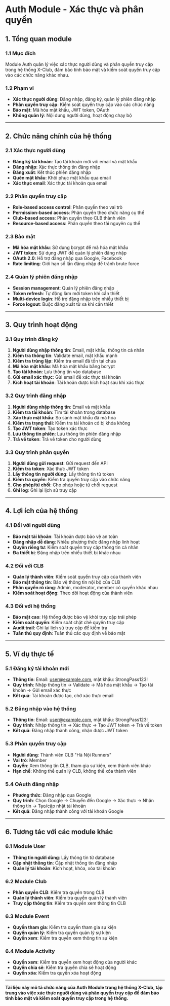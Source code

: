 # Auth Module - Xác thực và phân quyền

## **1. Tổng quan module**

### **1.1 Mục đích**
Module Auth quản lý việc xác thực người dùng và phân quyền truy cập trong hệ thống X-Club, đảm bảo tính bảo mật và kiểm soát quyền truy cập vào các chức năng khác nhau.

### **1.2 Phạm vi**
- **Xác thực người dùng**: Đăng nhập, đăng ký, quản lý phiên đăng nhập
- **Phân quyền truy cập**: Kiểm soát quyền truy cập vào các chức năng
- **Bảo mật**: Mã hóa mật khẩu, JWT token, OAuth
- **Không quản lý**: Nội dung người dùng, hoạt động chạy bộ

---

## **2. Chức năng chính của hệ thống**

### **2.1 Xác thực người dùng**
- **Đăng ký tài khoản**: Tạo tài khoản mới với email và mật khẩu
- **Đăng nhập**: Xác thực thông tin đăng nhập
- **Đăng xuất**: Kết thúc phiên đăng nhập
- **Quên mật khẩu**: Khôi phục mật khẩu qua email
- **Xác thực email**: Xác thực tài khoản qua email

### **2.2 Phân quyền truy cập**
- **Role-based access control**: Phân quyền theo vai trò
- **Permission-based access**: Phân quyền theo chức năng cụ thể
- **Club-based access**: Phân quyền theo CLB thành viên
- **Resource-based access**: Phân quyền theo tài nguyên cụ thể

### **2.3 Bảo mật**
- **Mã hóa mật khẩu**: Sử dụng bcrypt để mã hóa mật khẩu
- **JWT token**: Sử dụng JWT để quản lý phiên đăng nhập
- **OAuth 2.0**: Hỗ trợ đăng nhập qua Google, Facebook
- **Rate limiting**: Giới hạn số lần đăng nhập để tránh brute force

### **2.4 Quản lý phiên đăng nhập**
- **Session management**: Quản lý phiên đăng nhập
- **Token refresh**: Tự động làm mới token khi cần thiết
- **Multi-device login**: Hỗ trợ đăng nhập trên nhiều thiết bị
- **Force logout**: Buộc đăng xuất từ xa khi cần thiết

---

## **3. Quy trình hoạt động**

### **3.1 Quy trình đăng ký**
1. **Người dùng nhập thông tin**: Email, mật khẩu, thông tin cá nhân
2. **Kiểm tra thông tin**: Validate email, mật khẩu mạnh
3. **Kiểm tra trùng lặp**: Kiểm tra email đã tồn tại chưa
4. **Mã hóa mật khẩu**: Mã hóa mật khẩu bằng bcrypt
5. **Tạo tài khoản**: Lưu thông tin vào database
6. **Gửi email xác thực**: Gửi email để xác thực tài khoản
7. **Kích hoạt tài khoản**: Tài khoản được kích hoạt sau khi xác thực

### **3.2 Quy trình đăng nhập**
1. **Người dùng nhập thông tin**: Email và mật khẩu
2. **Kiểm tra tài khoản**: Tìm tài khoản trong database
3. **Xác thực mật khẩu**: So sánh mật khẩu đã mã hóa
4. **Kiểm tra trạng thái**: Kiểm tra tài khoản có bị khóa không
5. **Tạo JWT token**: Tạo token xác thực
6. **Lưu thông tin phiên**: Lưu thông tin phiên đăng nhập
7. **Trả về token**: Trả về token cho người dùng

### **3.3 Quy trình phân quyền**
1. **Người dùng gửi request**: Gửi request đến API
2. **Kiểm tra token**: Xác thực JWT token
3. **Lấy thông tin người dùng**: Lấy thông tin từ token
4. **Kiểm tra quyền**: Kiểm tra quyền truy cập vào chức năng
5. **Cho phép/từ chối**: Cho phép hoặc từ chối request
6. **Ghi log**: Ghi lại lịch sử truy cập

---

## **4. Lợi ích của hệ thống**

### **4.1 Đối với người dùng**
- **Bảo mật tài khoản**: Tài khoản được bảo vệ an toàn
- **Đăng nhập dễ dàng**: Nhiều phương thức đăng nhập linh hoạt
- **Quyền riêng tư**: Kiểm soát quyền truy cập thông tin cá nhân
- **Đa thiết bị**: Đăng nhập trên nhiều thiết bị khác nhau

### **4.2 Đối với CLB**
- **Quản lý thành viên**: Kiểm soát quyền truy cập của thành viên
- **Bảo mật thông tin**: Bảo vệ thông tin nội bộ của CLB
- **Phân quyền rõ ràng**: Admin, moderator, member có quyền khác nhau
- **Kiểm soát hoạt động**: Theo dõi hoạt động của thành viên

### **4.3 Đối với hệ thống**
- **Bảo mật cao**: Hệ thống được bảo vệ khỏi truy cập trái phép
- **Kiểm soát quyền**: Kiểm soát chặt chẽ quyền truy cập
- **Audit trail**: Ghi lại lịch sử truy cập để kiểm tra
- **Tuân thủ quy định**: Tuân thủ các quy định về bảo mật

---

## **5. Ví dụ thực tế**

### **5.1 Đăng ký tài khoản mới**
- **Thông tin**: Email: user@example.com, mật khẩu: StrongPass123!
- **Quy trình**: Nhập thông tin → Validate → Mã hóa mật khẩu → Tạo tài khoản → Gửi email xác thực
- **Kết quả**: Tài khoản được tạo, chờ xác thực email

### **5.2 Đăng nhập vào hệ thống**
- **Thông tin**: Email: user@example.com, mật khẩu: StrongPass123!
- **Quy trình**: Nhập thông tin → Xác thực → Tạo JWT token → Trả về token
- **Kết quả**: Đăng nhập thành công, nhận được JWT token

### **5.3 Phân quyền truy cập**
- **Người dùng**: Thành viên CLB "Hà Nội Runners"
- **Vai trò**: Member
- **Quyền**: Xem thông tin CLB, tham gia sự kiện, xem thành viên khác
- **Hạn chế**: Không thể quản lý CLB, không thể xóa thành viên

### **5.4 OAuth đăng nhập**
- **Phương thức**: Đăng nhập qua Google
- **Quy trình**: Chọn Google → Chuyển đến Google → Xác thực → Nhận thông tin → Tạo/cập nhật tài khoản
- **Kết quả**: Đăng nhập thành công với tài khoản Google

---

## **6. Tương tác với các module khác**

### **6.1 Module User**
- **Thông tin người dùng**: Lấy thông tin từ database
- **Cập nhật thông tin**: Cập nhật thông tin đăng nhập
- **Quản lý tài khoản**: Kích hoạt, khóa, xóa tài khoản

### **6.2 Module Club**
- **Phân quyền CLB**: Kiểm tra quyền trong CLB
- **Quản lý thành viên**: Kiểm tra quyền quản lý thành viên
- **Truy cập thông tin**: Kiểm tra quyền xem thông tin CLB

### **6.3 Module Event**
- **Quyền tham gia**: Kiểm tra quyền tham gia sự kiện
- **Quyền quản lý**: Kiểm tra quyền quản lý sự kiện
- **Quyền xem**: Kiểm tra quyền xem thông tin sự kiện

### **6.4 Module Activity**
- **Quyền xem**: Kiểm tra quyền xem hoạt động của người khác
- **Quyền chia sẻ**: Kiểm tra quyền chia sẻ hoạt động
- **Quyền xóa**: Kiểm tra quyền xóa hoạt động

---

**Tài liệu này mô tả chức năng của Auth Module trong hệ thống X-Club, tập trung vào việc xác thực người dùng và phân quyền truy cập để đảm bảo tính bảo mật và kiểm soát quyền truy cập trong hệ thống.**
